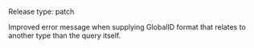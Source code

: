 Release type: patch

Improved error message when supplying GlobalID format that relates to another type than the query itself.
